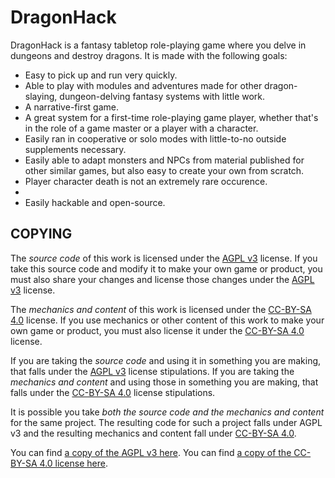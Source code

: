 # DragonHack

DragonHack is a fantasy tabletop role-playing game where you delve in dungeons and destroy dragons.
It is made with the following goals:

- Easy to pick up and run very quickly.
- Able to play with modules and adventures made for other dragon-slaying, dungeon-delving fantasy systems with little work.
- A narrative-first game.
- A great system for a first-time role-playing game player, whether that's in the role of a game master or a player with a character.
- Easily ran in cooperative or solo modes with little-to-no outside supplements necessary.
- Easily able to adapt monsters and NPCs from material published for other similar games, but also easy to create your own from scratch.
- Player character death is not an extremely rare occurence.
- 
- Easily hackable and open-source.

## COPYING

The _source code_ of this work is licensed under the [AGPL v3][] license.
If you take this source code and modify it to make your own game or product, you must also share your changes and license those changes under the [AGPL v3][] license.

The _mechanics and content_ of this work is licensed under the [CC-BY-SA 4.0][] license. If you use mechanics or other content of this work to make your own game or product, you must also license it under the [CC-BY-SA 4.0][] license.

If you are taking the _source code_ and using it in something you are making, that falls under the [AGPL v3][] license stipulations. If you are taking the _mechanics and content_ and using those in something you are making, that falls under the [CC-BY-SA 4.0][] license stipulations.

It is possible you take _both the source code and the mechanics and content_ for the same project. The resulting code for such a project falls under AGPL v3 and the resulting mechanics and content fall under [CC-BY-SA 4.0][].

You can find [a copy of the AGPL v3 here](LICENSE-AGPL). You can find [a copy of the CC-BY-SA 4.0 license here](LICENSE-CC-BY-SA-4.0).

[AGPL v3]: https://www.gnu.org/licenses/agpl-3.0.en.html
[CC-BY-SA 4.0]: https://creativecommons.org/licenses/by-sa/4.0/